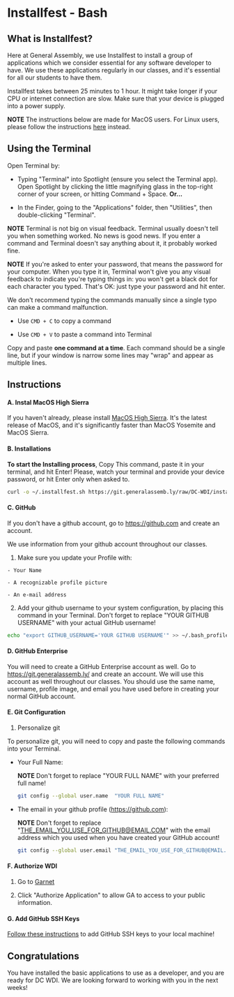 # Installfest - Bash

## What is Installfest?

  Here at General Assembly, we use Installfest to install a group of applications which we consider essential for any software developer to have. We use these applications regularly in our classes, and it's essential for all our students to have them.

  Installfest takes between 25 minutes to 1 hour. It might take longer if your CPU or internet connection are slow. Make sure that your device is plugged into a power supply.

  **NOTE** The instructions below are made for MacOS users. For Linux users, please follow the instructions [here](./installfest_linux.md) instead.


## Using the Terminal

  Open Terminal by:

  - Typing "Terminal" into Spotlight (ensure you select the Terminal app). Open Spotlight by clicking the little magnifying glass in the top-right corner of your screen, or hitting Command + Space. **Or...**

  - In the Finder, going to the "Applications" folder, then "Utilities", then double-clicking "Terminal".

  **NOTE** Terminal is not big on visual feedback. Terminal usually doesn't tell you when something worked. No news is good news. If you enter a command and Terminal doesn't say anything about it, it probably worked fine.

  **NOTE** If you're asked to enter your password, that means the password for your computer. When you type it in, Terminal won't give you any visual feedback to indicate you're typing things in: you won't get a black dot for each character you typed. That's OK: just type your password and hit enter.

  We don't recommend typing the commands manually since a single typo can make a command malfunction.

  - Use `CMD + C` to copy a command

  - Use `CMD + V` to paste a command into Terminal

  Copy and paste **one command at a time**. Each command should be a single line, but if your window is narrow some lines may "wrap" and appear as multiple lines.

## Instructions

#### A. Instal MacOS High Sierra

  If you haven't already, please install [MacOS High Sierra](https://itunes.apple.com/us/app/macos-high-sierra/id1246284741?mt=12&l=en-us&ls=1). It's the latest release of MacOS, and it's significantly faster than MacOS Yosemite and MacOS Sierra.

#### B. Installations

  **To start the Installing process**, Copy This command, paste it in your terminal, and hit Enter! Please, watch your terminal and provide your device password, or hit Enter only when asked to.

  ```bash
  curl -o ~/.installfest.sh https://git.generalassemb.ly/raw/DC-WDI/installfest/master/installfest.sh && source ~/.installfest.sh; installfest

  ```

#### C. GitHub

  If you don't have a github account, go to https://github.com and create an account.

  We use information from your github account throughout our classes.

  1. Make sure you update your Profile with:

    - Your Name

    - A recognizable profile picture

    - An e-mail address

  2. Add your github username to your system configuration, by placing this command in your Terminal. Don't forget to replace "YOUR GITHUB USERNAME" with your actual GitHub username!

  ```bash
  echo "export GITHUB_USERNAME='YOUR GITHUB USERNAME'" >> ~/.bash_profile
  ```

#### D. GitHub Enterprise

  You will need to create a GitHub Enterprise account as well. Go to https://git.generalassemb.ly/ and create an account. We will use this account as well throughout our classes. You should use the same name, username, profile image, and email you have used before in creating your normal GitHub account.

#### E. Git Configuration

1. Personalize git

  To personalize git, you will need to copy and paste the following commands into your Terminal.

- Your Full Name:

  **NOTE** Don't forget to replace "YOUR FULL NAME" with your preferred full name!

  ```bash
  git config --global user.name  "YOUR FULL NAME"
  ```

- The email in your github profile (https://github.com):

  **NOTE** Don't forget to replace "THE_EMAIL_YOU_USE_FOR_GITHUB@EMAIL.COM" with the email address which you used when you have created your GitHub account!

  ```bash
  git config --global user.email "THE_EMAIL_YOU_USE_FOR_GITHUB@EMAIL.COM"
  ```

#### F. Authorize WDI

  1. Go to [Garnet](https://garnet.wdidc.org/github/authorize?invite_code=e13f772348bdf0bb39fc2cc88cdd8b90)

  2. Click "Authorize Application" to allow GA to access to your public information.

#### G. Add GitHub SSH Keys

  [Follow these instructions](./git-ssh.md) to add GitHub SSH keys to your local machine!


## Congratulations

  You have installed the basic applications to use as a developer, and you are ready for DC WDI. We are looking forward to working with you in the next weeks!

